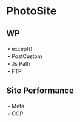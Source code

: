 # PhotoSite  

## WP  
・except()                                                           　　                                                          
・PostCustom  
・Js Path  
・FTP

## Site Performance
・Meta  
・OGP
